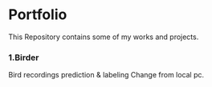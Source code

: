 # Portfolio
This Repository contains some of my works and projects.

### 1.Birder 
Bird recordings prediction & labeling
Change from local pc.

